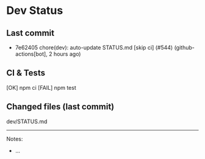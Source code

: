 # Dev Status

## Last commit
- 7e62405 chore(dev): auto-update STATUS.md [skip ci] (#544) (github-actions[bot], 2 hours ago)
## CI & Tests
[OK] npm ci
[FAIL] npm test

## Changed files (last commit)
dev/STATUS.md

---
Notes:
- ...
